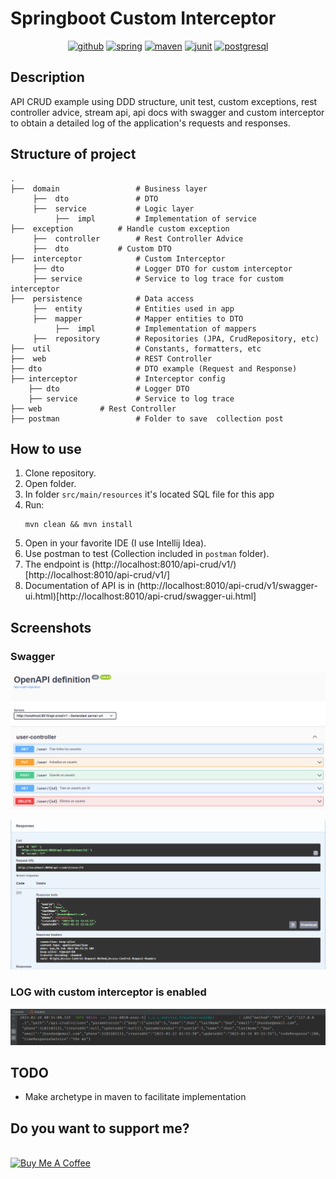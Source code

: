 # Springboot Custom Interceptor

<div align="center">
	<a target="_blank" href="https://github.com"><img alt="github" src="https://img.shields.io/badge/GitHub-100000?style=for-the-badge&logo=github&logoColor=white"/></a>
	<a target="_blank" href="https://spring.io"><img alt="spring" src="https://img.shields.io/badge/SpringBoot-6DB33F?style=for-the-badge&logo=springboot&logoColor=white"/></a>
	<a target="_blank" href="https://maven.apache.org"><img alt="maven" src="https://img.shields.io/badge/Maven-C71A36?style=for-the-badge&logo=apache-maven&logoColor=white"/></a>
	<a target="_blank" href="https://junit.org/junit5"><img alt="junit" src="https://img.shields.io/badge/JUnit-25A162?style=for-the-badge&logo=junit5&logoColor=white"/></a>
	<a target="_blank" href="https://www.postgresql.org"><img alt="postgresql" src="https://img.shields.io/badge/PostgreSQL-6236FF?style=for-the-badge&logo=postgresql&logoColor=white"/></a>
</div>

## Description

API CRUD example using DDD structure, unit test, custom exceptions, rest controller advice, stream api, api docs with swagger and custom interceptor to obtain a detailed log of the application's requests and responses.

## Structure of project

```
.
├──  domain                 # Business layer
     ├──  dto               # DTO
     ├──  service           # Logic layer
          ├──  impl         # Implementation of service
├──  exception		    # Handle custom exception
     ├──  controller	    # Rest Controller Advice
     ├──  dto		    # Custom DTO
├──  interceptor            # Custom Interceptor
     ├── dto         	    # Logger DTO for custom interceptor
     ├── service            # Service to log trace for custom interceptor
├──  persistence            # Data access
     ├──  entity            # Entities used in app
     ├──  mapper            # Mapper entities to DTO
          ├──  impl         # Implementation of mappers
     ├──  repository        # Repositories (JPA, CrudRepository, etc)
├──  util                   # Constants, formatters, etc
├──  web                    # REST Controller
├── dto                     # DTO example (Request and Response)
├── interceptor             # Interceptor config
    ├── dto         	    # Logger DTO
    ├── service             # Service to log trace
├── web			    # Rest Controller
├── postman                 # Folder to save  collection post
```
## How to use

1. Clone repository.
2. Open folder.
3. In folder ```src/main/resources``` it's located SQL file for this app
4. Run:
	```
	mvn clean && mvn install
	```
5. Open in your favorite IDE (I use Intellij Idea).
6. Use postman to test (Collection included in ```postman``` folder).
7. The endpoint is (http://localhost:8010/api-crud/v1/)[http://localhost:8010/api-crud/v1/]
8. Documentation of API is in (http://localhost:8010/api-crud/v1/swagger-ui.html)[http://localhost:8010/api-crud/swagger-ui.html]

## Screenshots

### Swagger

![Swagger](https://raw.githubusercontent.com/jsalonl/api-crud-interceptor/main/screenshots/ss1.png)

![Swagger](https://raw.githubusercontent.com/jsalonl/api-crud-interceptor/main/screenshots/ss2.png)

### LOG with custom interceptor is enabled

![Swagger](https://raw.githubusercontent.com/jsalonl/api-crud-interceptor/main/screenshots/ss3.png)


## TODO

- Make archetype in maven to facilitate implementation

## Do you want to support me?
<br>
<a href="https://www.buymeacoffee.com/JoanSalomon" target="_blank"><img src="https://cdn.buymeacoffee.com/buttons/v2/default-red.png" alt="Buy Me A Coffee" style="height: 60px !important;width: 217px !important;" ></a>
